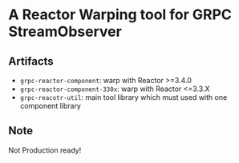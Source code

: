 # A Reactor Warping tool for GRPC StreamObserver

## Artifacts
+ `grpc-reactor-component`: warp with Reactor >=3.4.0
+ `grpc-reactor-component-330x`: warp with Reactor <=3.3.X
+ `grpc-reacotr-util`: main tool library which must used with one component library

## Note
Not Production ready!